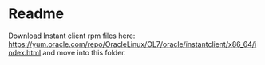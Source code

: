 # Readme
Download Instant client rpm files here:
https://yum.oracle.com/repo/OracleLinux/OL7/oracle/instantclient/x86_64/index.html
and move into this folder.

